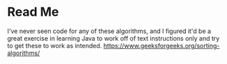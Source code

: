 # Read Me 

I've never seen code for any of these algorithms, and I figured it'd be a great exercise in learning Java to work off of text instructions only and try to get these to work as intended. 
https://www.geeksforgeeks.org/sorting-algorithms/
